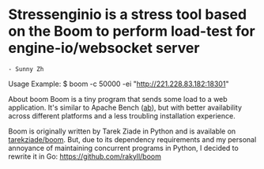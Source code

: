 # Stressenginio is a stress tool based on the Boom to perform load-test for engine-io/websocket server 
    - Sunny Zh
Usage Example:
    $ boom -c 50000 -ei "http://221.228.83.182:18301"

About boom
Boom is a tiny program that sends some load to a web application. It's similar to Apache Bench ([ab](http://httpd.apache.org/docs/2.2/programs/ab.html)), but with better availability across different platforms and a less troubling installation experience.

Boom is originally written by Tarek Ziade in Python and is available on [tarekziade/boom](https://github.com/tarekziade/boom). But, due to its dependency requirements and my personal annoyance of maintaining concurrent programs in Python, I decided to rewrite it in Go: https://github.com/rakyll/boom




